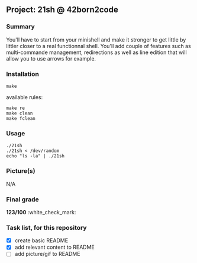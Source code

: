 ## Project: 21sh @ 42born2code

### Summary
You'll have to start from your minishell and make it stronger to get little by littler closer to a real functionnal shell.
You'll add couple of features such as multi-commande management, redirections as well as line edition that will allow you to use arrows for example.

### Installation
```
make
```

available rules:
```
make re
make clean
make fclean
```

### Usage
```
./21sh
./21sh < /dev/random
echo "ls -la" | ./21sh
```

### Picture(s)
N/A

### Final grade
**123/100** :white\_check\_mark:

### Task list, for this repository
- [x] create basic README
- [x] add relevant content to README
- [ ] add picture/gif to README

